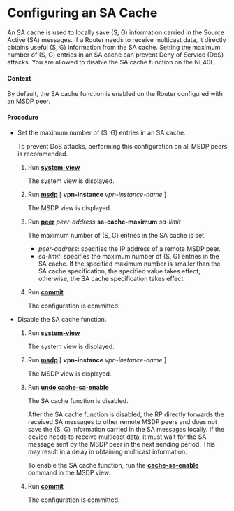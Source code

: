 Configuring an SA Cache
=======================

An SA cache is used to locally save (S, G) information carried in the Source Active (SA) messages. If a Router needs to receive multicast data, it directly obtains useful (S, G) information from the SA cache. Setting the maximum number of (S, G) entries in an SA cache can prevent Deny of Service (DoS) attacks. You are allowed to disable the SA cache function on the NE40E.

#### Context

By default, the SA cache function is enabled on the Router configured with an MSDP peer.


#### Procedure

* Set the maximum number of (S, G) entries in an SA cache.
  
  
  
  To prevent DoS attacks, performing this configuration on all MSDP peers is recommended.
  
  
  
  1. Run [**system-view**](cmdqueryname=system-view)
     
     
     
     The system view is displayed.
  2. Run [**msdp**](cmdqueryname=msdp) [ **vpn-instance** *vpn-instance-name* ]
     
     
     
     The MSDP view is displayed.
  3. Run [**peer**](cmdqueryname=peer) *peer-address* **sa-cache-maximum** *sa-limit*
     
     
     
     The maximum number of (S, G) entries in the SA cache is set.
     
     
     
     + *peer-address*: specifies the IP address of a remote MSDP peer.
     + *sa-limit*: specifies the maximum number of (S, G) entries in the SA cache. If the specified maximum number is smaller than the SA cache specification, the specified value takes effect; otherwise, the SA cache specification takes effect.
  4. Run [**commit**](cmdqueryname=commit)
     
     
     
     The configuration is committed.
* Disable the SA cache function.
  1. Run [**system-view**](cmdqueryname=system-view)
     
     
     
     The system view is displayed.
  2. Run [**msdp**](cmdqueryname=msdp) [ **vpn-instance** *vpn-instance-name* ]
     
     
     
     The MSDP view is displayed.
  3. Run [**undo cache-sa-enable**](cmdqueryname=undo+cache-sa-enable)
     
     
     
     The SA cache function is disabled.
     
     
     
     After the SA cache function is disabled, the RP directly forwards the received SA messages to other remote MSDP peers and does not save the (S, G) information carried in the SA messages locally. If the device needs to receive multicast data, it must wait for the SA message sent by the MSDP peer in the next sending period. This may result in a delay in obtaining multicast information.
     
     To enable the SA cache function, run the [**cache-sa-enable**](cmdqueryname=cache-sa-enable) command in the MSDP view.
  4. Run [**commit**](cmdqueryname=commit)
     
     
     
     The configuration is committed.
